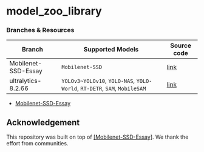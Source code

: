 # model_zoo_library

### Branches & Resources
|  Branch   | Supported Models  | Source code |
|  ------------------  | ----  | ----  |
| Mobilenet-SSD-Essay  | `Mobilenet-SSD` | [link](https://github.com/bubbliiiing/Mobilenet-SSD-Essay) |
| ultralytics-8.2.66  | `YOLOv3~YOLOv10`, `YOLO-NAS`, `YOLO-World`, `RT-DETR`, `SAM`, `MobileSAM` | [link](https://github.com/ultralytics/ultralytics) |

* [Mobilenet-SSD-Essay]()


## Acknowledgement
    
This repository was built on top of [[Mobilenet-SSD-Essay]](https://github.com/bubbliiiing/Mobilenet-SSD-Essay). We thank the effort from communities.
